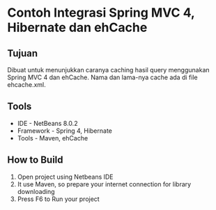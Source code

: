 Contoh Integrasi Spring MVC 4, Hibernate dan ehCache 
===================

Tujuan
--------------------
Dibuat untuk menunjukkan caranya caching hasil query menggunakan Spring MVC 4 dan ehCache. Nama dan lama-nya cache ada di file ehcache.xml.

Tools
-------------------
* IDE - NetBeans 8.0.2
* Framework - Spring 4, Hibernate
* Tools - Maven, ehCache

How to Build
-------------------
1. Open project using Netbeans IDE
2. It use Maven, so prepare your internet connection for library downloading
3. Press F6 to Run your project